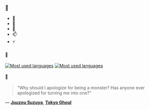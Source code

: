 ### 👋

- 🔭
- 🌱
- 💬
- 📫
- ⚡

#### 🧏

[![Most used languages](https://github-readme-stats-aynah.vercel.app/api/top-langs/?username=aynh&theme=solarized-dark&langs_count=6&layout=compact&hide_title=true)](https://github.com/anuraghazra/github-readme-stats#gh-dark-mode-only)
[![Most used languages](https://github-readme-stats-aynah.vercel.app/api/top-langs/?username=aynh&theme=solarized-light&langs_count=6&layout=compact&hide_title=true)](https://github.com/anuraghazra/github-readme-stats#gh-light-mode-only)

#### 💬

> "Why should I apologize for being a monster? Has anyone ever apologized for turning me into one?"

&mdash; [**Juuzou Suzuya**](https://myanimelist.net/character.php?q=Juuzou%20Suzuya&cat=character), [**Tokyo Ghoul**](https://myanimelist.net/search/all?q=Tokyo%20Ghoul&cat=all)
